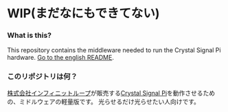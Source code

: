 # WIP(まだなにもできてない)
### What is this?

This repository contains the middleware needed to run the Crystal Signal Pi hardware. [Go to the english README](./doc/README_ENGLISH.md).

### このリポジトリは何？

[株式会社インフィニットループ](https://www.infiniteloop.co.jp/)が販売する[Crystal Signal Pi](http://crystal-signal.com/)を動作させるための、ミドルウェアの軽量版です。
光らせるだけ光らせたい人向けです。
